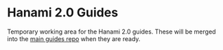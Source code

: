 # Hanami 2.0 Guides

Temporary working area for the Hanami 2.0 guides. These will be merged into the [main guides
repo][guides-repo] when they are ready.

[guides-repo]: https://github.com/hanami/guides
